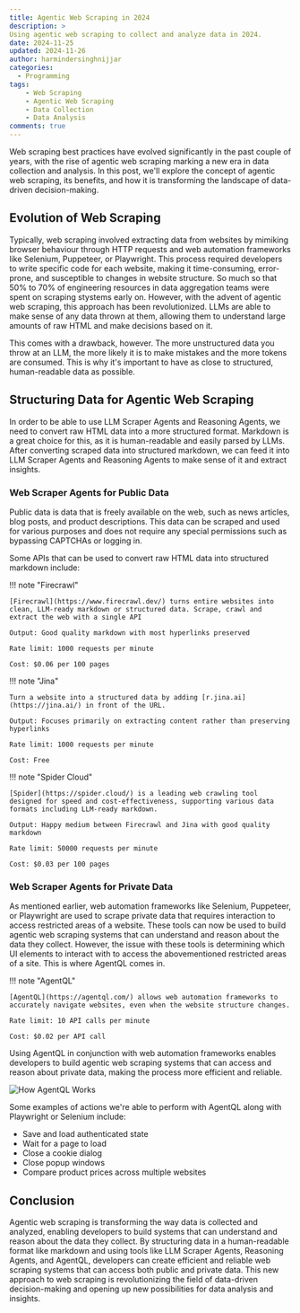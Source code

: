 ```yaml
---
title: Agentic Web Scraping in 2024
description: >
Using agentic web scraping to collect and analyze data in 2024.
date: 2024-11-25
updated: 2024-11-26
author: harmindersinghnijjar
categories:
  - Programming
tags:
    - Web Scraping
    - Agentic Web Scraping
    - Data Collection
    - Data Analysis
comments: true
---
```


Web scraping best practices have evolved significantly in the past couple of years, with the rise of agentic web scraping marking a new era in data collection and analysis. In this post, we'll explore the concept of agentic web scraping, its benefits, and how it is transforming the landscape of data-driven decision-making.

## Evolution of Web Scraping

Typically, web scraping involved extracting data from websites by mimiking browser behaviour through HTTP requests and web automation frameworks like Selenium, Puppeteer, or Playwright. This process required developers to write specific code for each website, making it time-consuming, error-prone, and susceptible to changes in website structure. So much so that 50% to 70% of engineering resources in data aggregation teams were spent on scraping stystems early on. However, with the advent of agentic web scraping, this approach has been revolutionized. LLMs are able to make sense of any data thrown at them, allowing them to understand large amounts of raw HTML and make decisions based on it.

This comes with a drawback, however. The more unstructured data you throw at an LLM, the more likely it is to make mistakes and the more tokens are consumed. This is why it's important to have as close to structured, human-readable data as possible.

## Structuring Data for Agentic Web Scraping

In order to be able to use LLM Scraper Agents and Reasoning Agents, we need to convert raw HTML data into a more structured format. Markdown is a great choice for this, as it is human-readable and easily parsed by LLMs. After converting scraped data into structured markdown, we can feed it into LLM Scraper Agents and Reasoning Agents to make sense of it and extract insights.

### Web Scraper Agents for Public Data

Public data is data that is freely available on the web, such as news articles, blog posts, and product descriptions. This data can be scraped and used for various purposes and does not require any special permissions such as bypassing CAPTCHAs or logging in.

Some APIs that can be used to convert raw HTML data into structured markdown include:

!!! note "Firecrawl"

    [Firecrawl](https://www.firecrawl.dev/) turns entire websites into clean, LLM-ready markdown or structured data. Scrape, crawl and extract the web with a single API 

    Output: Good quality markdown with most hyperlinks preserved

    Rate limit: 1000 requests per minute

    Cost: $0.06 per 100 pages

!!! note "Jina"

    Turn a website into a structured data by adding [r.jina.ai](https://jina.ai/) in front of the URL.

    Output: Focuses primarily on extracting content rather than preserving hyperlinks

    Rate limit: 1000 requests per minute

    Cost: Free

!!! note "Spider Cloud"

    [Spider](https://spider.cloud/) is a leading web crawling tool designed for speed and cost-effectiveness, supporting various data formats including LLM-ready markdown.

    Output: Happy medium between Firecrawl and Jina with good quality markdown

    Rate limit: 50000 requests per minute

    Cost: $0.03 per 100 pages

### Web Scraper Agents for Private Data

As mentioned earlier, web automation frameworks like Selenium, Puppeteer, or Playwright are used to scrape private data that requires interaction to access restricted areas of a website. These tools can now be used to build agentic web scraping systems that can understand and reason about the data they collect. However, the issue with these tools is determining which UI elements to interact with to access the abovementioned restricted areas of a site. This is where AgentQL comes in.

!!! note "AgentQL"

    [AgentQL](https://agentql.com/) allows web automation frameworks to accurately navigate websites, even when the website structure changes.

    Rate limit: 10 API calls per minute

    Cost: $0.02 per API call

Using AgentQL in conjunction with web automation frameworks enables developers to build agentic web scraping systems that can access and reason about private data, making the process more efficient and reliable.

![How AgentQL Works](https://i.imgur.com/dSDZPzJ.png)

Some examples of actions we're able to perform with AgentQL along with Playwright or Selenium include:

- Save and load authenticated state
- Wait for a page to load
- Close a cookie dialog
- Close popup windows
- Compare product prices across multiple websites

## Conclusion

Agentic web scraping is transforming the way data is collected and analyzed, enabling developers to build systems that can understand and reason about the data they collect. By structuring data in a human-readable format like markdown and using tools like LLM Scraper Agents, Reasoning Agents, and AgentQL, developers can create efficient and reliable web scraping systems that can access both public and private data. This new approach to web scraping is revolutionizing the field of data-driven decision-making and opening up new possibilities for data analysis and insights.
